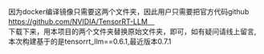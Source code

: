 因为docker编译镜像只需要这两个文件夹，因此用户只需要把官方代码github  https://github.com/NVIDIA/TensorRT-LLM　<br>下载下来，用本项目的两个文件夹替换原始文件夹，即可，如有疑问请线上留言,本次构建基于的是tensorrt_llm==0.6.1,最近版本0.7.1
